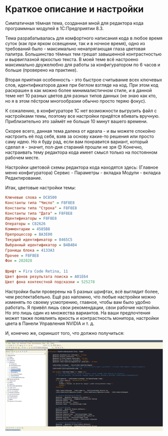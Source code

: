 # Краткое описание и настройки

Симпатичная тёмная тема, созданная мной для редактора кода программных модулей в 1С:Предприятии 8.3.

Тема разрабатывалась для комфортного написания кода в любое время суток (как при ярком освещении, так и в ночное время), одно из требований было - максимально ненапрягающая глаза цветовая палитра. Большинство тёмных тем грешат завышенной контрастностью и вырвиглазной яркостью текста. В моей теме всё настроено максимально дружелюбно для работы за конфигуратором по 6 часов и больше (проверено на практике).

Вторая приятная особенность - это быстрое считывание всех ключевых слов, идентификаторов даже при беглом взгляде на код. При этом код раскрашен в как можно более минималистичном стиле, и в данной теме нет 10 разных цветов для разных типов данных (не знаю как кто, но я в этом пёстром многообразии обычно просто теряю фокус).

К сожалению, в конфигураторе 1С нет возможности выгрузить файл с настройками темы, поэтому все настройки придётся вбивать вручную. Приблизительно это займёт не больше 10 минут вашего времени.

Скорее всего, данная тема далека от идеала - и вы можете спокойно настроить её под себя, взяв за основу какие-то решения или просто саму идею. Но я буду рад, если вам понравится вариант, который сделал я - значит, пол-дня стараний прошли не зря 😊 Конечно, настраивать тему редактора кода имеет смысл только на постоянном рабочем месте.

Настройки цветовой схемы редактора кода находятся здесь: (Главное меню конфигуратора) Сервис - Параметры - вкладка Модули - вкладка Редактирование.

Итак, цветовые настройки темы:

```ini
Ключевые слова = DC8500
Константы типа "Число" = F8F8E8
Константы типа "Строка" = F8F8E8
Константы типа "Дата" = F8F8E8
Идентификаторы = F8F8E8
Операторы = C82626
Комментарии = 4585B8
Препроцессор = BA3E00
Текущий идентификатор = 8465C5
Выбранный идентификатор = B4B4B4
Границы блока = 4133A3
Прочее = F8F8E8
Фон = 202028

Шрифт = Fira Code Retina, 11
Цвет фонов результата поиска = A01E64
Цвет фона контекстной подсказки = 525278
```

Настройки были проверены на 5 разных шрифтах, всё выглядит более, чем респектабельно. Ещё раз напомню, что любые настройки можно изменять по своему усмотрению, главное, чтобы вам было удобно работать. Я привёл лишь свои рекомендации, свои рабочие настройки. Но это лишь один из множества вариантов. На ваши предпочтения может также появлиять яркость и контрастность монитора, настройки цвета в Панели Управления NVIDIA и т. д.

И, конечно же, скриншот того, что должно получиться:

![Dark Theme Screenshot](https://github.com/sudomango/1C-Dark-Theme-Custom/blob/main/Dark_Theme_Screenshot.jpg)
